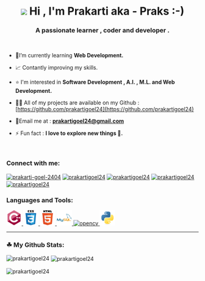 <h1 align="center"><img src="https://raw.githubusercontent.com/aemmadi/aemmadi/master/wave.gif" width="40px"> Hi , I'm Prakarti aka - Praks :-) </h1>
<h3 align="center">A passionate learner , coder and developer .</h3>
<br>

- 🌱I’m currently learning **Web Development.**

- 📈 Contantly improving my skills.

- ⭐ I'm interested in **Software Development , A.I. , M.L. and Web Development.**

- 👨‍💻 All of my projects are available on my Github : [https://github.com/prakartigoel24](https://github.com/prakartigoel24)

- 📧Email me at : **prakartigoel24@gmail.com**

- ⚡ Fun fact : **I love to explore new things 💜.**
<br>
<h3 align="left">Connect with me:</h3>
<p align="left">
<a href="https://linkedin.com/in/prakarti-goel-2404" target="blank"><img align="center" src="https://raw.githubusercontent.com/rahuldkjain/github-profile-readme-generator/master/src/images/icons/Social/linked-in-alt.svg" alt="prakarti-goel-2404" height="30" width="40" /></a>
<a href="https://instagram.com/prakartigoel24" target="blank"><img align="center" src="https://raw.githubusercontent.com/rahuldkjain/github-profile-readme-generator/master/src/images/icons/Social/instagram.svg" alt="prakartigoel24" height="30" width="40" /></a>
<a href="https://www.codechef.com/users/prakartigoel24" target="blank"><img align="center" src="https://cdn.jsdelivr.net/npm/simple-icons@3.1.0/icons/codechef.svg" alt="prakartigoel24" height="30" width="40" /></a>
<a href="https://www.hackerrank.com/prakartigoel24" target="blank"><img align="center" src="https://raw.githubusercontent.com/rahuldkjain/github-profile-readme-generator/master/src/images/icons/Social/hackerrank.svg" alt="prakartigoel24" height="30" width="40" /></a>
<a href="https://www.leetcode.com/prakartigoel24" target="blank"><img align="center" src="https://raw.githubusercontent.com/rahuldkjain/github-profile-readme-generator/master/src/images/icons/Social/leet-code.svg" alt="prakartigoel24" height="30" width="40" /></a>
</p>

<h3 align="left">Languages and Tools:</h3>
<p align="left"> <a href="https://www.w3schools.com/cpp/" target="_blank"> <img src="https://raw.githubusercontent.com/devicons/devicon/master/icons/cplusplus/cplusplus-original.svg" alt="cplusplus" width="40" height="40"/> </a> <a href="https://www.w3schools.com/css/" target="_blank"> <img src="https://raw.githubusercontent.com/devicons/devicon/master/icons/css3/css3-original-wordmark.svg" alt="css3" width="40" height="40"/> </a> <a href="https://www.w3.org/html/" target="_blank"> <img src="https://raw.githubusercontent.com/devicons/devicon/master/icons/html5/html5-original-wordmark.svg" alt="html5" width="40" height="40"/> </a> <a href="https://www.mysql.com/" target="_blank"> <img src="https://raw.githubusercontent.com/devicons/devicon/master/icons/mysql/mysql-original-wordmark.svg" alt="mysql" width="40" height="40"/> </a> <a href="https://opencv.org/" target="_blank"> <img src="https://www.vectorlogo.zone/logos/opencv/opencv-icon.svg" alt="opencv" width="40" height="40"/> </a> <a href="https://www.python.org" target="_blank"> <img src="https://raw.githubusercontent.com/devicons/devicon/master/icons/python/python-original.svg" alt="python" width="40" height="40"/> </a> </p>
<hr>
<h3 align="left">☘ My Github Stats:</h3>

<p><img align="left" src="https://github-readme-stats.vercel.app/api/top-langs?username=prakartigoel24&show_icons=true&locale=en&layout=compact" alt="prakartigoel24" /></p>

<p>&nbsp;<img align="center" src="https://github-readme-stats.vercel.app/api?username=prakartigoel24&show_icons=true&locale=en" alt="prakartigoel24" /></p>

<p><img align="center" src="https://github-readme-streak-stats.herokuapp.com/?user=prakartigoel24&" alt="prakartigoel24" /></p>
